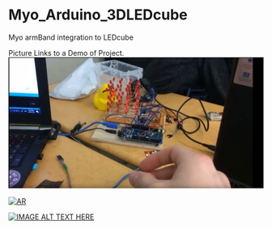 # Myo_Arduino_3DLEDcube
Myo armBand integration to LEDcube

Picture Links to a Demo of Project.
![AR](https://github.com/Mathuran/Myo_Arduino_3DLEDcube/blob/master/image.png) 

[![AR](https://www.youtube.com/upload_thumbnail?v=-RblfWB6Sho&t=hqdefault&ts=1547521626031)](https://www.youtube.com/watch?v=-RblfWB6Sho&feature=youtu.be)


[![IMAGE ALT TEXT HERE](http://img.youtube.com/vi/RblfWB6/0.jpg)](http://www.youtube.com/watch?v=RblfWB6)
